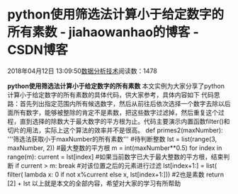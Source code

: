 
# python使用筛选法计算小于给定数字的所有素数 - jiahaowanhao的博客 - CSDN博客


2018年04月12日 13:09:50[数据分析技术](https://me.csdn.net/jiahaowanhao)阅读数：1478


**python使用筛选法计算小于给定数字的所有素数**
本文实例为大家分享了python计算小于给定数字的所有素数的具体代码，供大家参考，具体内容如下
代码思路：首先列出指定范围内所有候选数字，然后从前往后依次选择一个数字去除以后面所有数字，能够被整除的肯定不是素数，把这些数字过滤掉，然后重复这个过程，直到选择的除数大于最大数字的平方根为止。代码主要演示内置函数filter()和切片的用法，实际上这个算法的效率并不是很高。
def primes2(maxNumber):
'''筛选法获取小于maxNumber的所有素数'''
\#待判断整数
lst = list(range(3, maxNumber, 2))
\#最大整数的平方根
m = int(maxNumber**0.5)
for index in range(m):
current = lst[index]
\#如果当前数字已大于最大整数的平方根，结束判断
if current > m:
break
\#对该位置之后的元素进行过滤
lst[index+1:] = list(
filter(
lambda x: 0 if not x%current else x,
lst[index+1:]))
\#2也是素数
return [2] + lst
以上就是本文的全部内容，希望对大家的学习有所帮助


